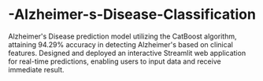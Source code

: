 # -Alzheimer-s-Disease-Classification
 Alzheimer's Disease prediction model utilizing the CatBoost algorithm, attaining 94.29% accuracy in detecting Alzheimer's based on clinical features. Designed and deployed an interactive Streamlit web application for real-time predictions, enabling users to input data and receive immediate result.
